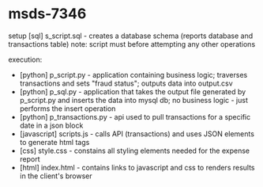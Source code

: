 # msds-7346

setup
  [sql] s_script.sql  - creates a database schema (reports database and transactions table) 
  note: script must before attempting any other operations

execution:
 - [python] p_script.py - application containing business logic; traverses transactions and sets "fraud status"; outputs data into output.csv
 - [python] p_sql.py - application that takes the output file generated by p_script.py and inserts the data into mysql db; no business logic - just performs the insert operation
 - [python] p_transactions.py - api used to pull transactions for a specific date in a json block
 - [javascript] scripts.js - calls API (transactions) and uses JSON elements to generate html tags
 - [css] style.css - constains all styling elements needed for the expense report
 - [html] index.html - contains links to javascript and css to renders results in the client's browser
